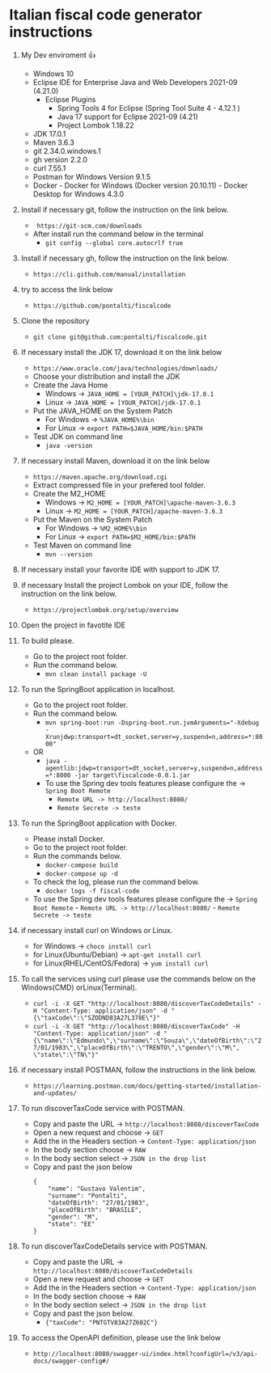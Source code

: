 # Italian fiscal code generator instructions

1. My Dev enviroment 👍
   - Windows 10
   - Eclipse IDE for Enterprise Java and Web Developers 2021-09 (4.21.0)
   		- Eclipse Plugins
   			- Spring Tools 4 for Eclipse (Spring Tool Suite 4 - 4.12.1 ) 
   			- Java 17 support for Eclipse 2021-09 (4.21)
   			- Project Lombok 1.18.22
   - JDK 17.0.1
   - Maven  3.6.3
   - git 2.34.0.windows.1
   - gh version 2.2.0
   - curl 7.55.1
   - Postman for Windows Version 9.1.5
   - Docker
   			- Docker for Windows (Docker version 20.10.11) 
   			- Docker Desktop for Windows 4.3.0 

2. Install if necessary git, follow the instruction on the link below.
	- ```  https://git-scm.com/downloads ```
	- After install run the command below in the terminal
		- ``` git config --global core.autocrlf true ```

3. Install if necessary gh, follow the instruction on the link below.
	- ``` https://cli.github.com/manual/installation ```

4. try to access the link below
	- ``` https://github.com/pontalti/fiscalcode ```

5. Clone the repository
	- ``` git clone git@github.com:pontalti/fiscalcode.git ```

6. If necessary install the JDK 17, download it on the link below
	- ``` https://www.oracle.com/java/technologies/downloads/ ```
	- Choose your distribution and install the JDK
	- Create the Java Home
		- Windows -> ``` JAVA_HOME = [YOUR_PATCH]\jdk-17.0.1 ```
		- Linux -> ``` JAVA_HOME = [YOUR_PATCH]/jdk-17.0.1 ```
	- Put the JAVA_HOME on the System Patch
		- For Windows -> ``` %JAVA_HOME%\bin ```
		- For Linux -> ``` export PATH=$JAVA_HOME/bin:$PATH ```
	- Test JDK on command line
		- ``` java -version ```		

7. If necessary install Maven, download it on the link below
	- ``` https://maven.apache.org/download.cgi ```
	- Extract compressed file in your prefered tool folder.
	- Create the M2_HOME
		- Windows -> ``` M2_HOME = [YOUR_PATCH]\apache-maven-3.6.3 ```
		- Linux -> ``` M2_HOME = [YOUR_PATCH]/apache-maven-3.6.3 ```
	- Put the Maven on the System Patch
		- For Windows -> ``` %M2_HOME%\bin ```
		- For Linux -> ``` export PATH=$M2_HOME/bin:$PATH ```
	- Test Maven on command line
		- ``` mvn --version ```

8. If necessary install your favorite IDE with support to JDK 17.

9. if necessary Install the project Lombok on your IDE, follow the instruction on the link below.
	- ``` https://projectlombok.org/setup/overview ```

10. Open the project in favotite IDE

11. To build please.
	- Go to the project root folder.
	- Run the command below.
		- ``` mvn clean install package -U ```

12. To run the SpringBoot application in localhost.
	- Go to the project root folder.
	- Run the command below.
		- ``` mvn spring-boot:run -Dspring-boot.run.jvmArguments="-Xdebug -Xrunjdwp:transport=dt_socket,server=y,suspend=n,address=*:8000" ```
	- OR
		- ``` java -agentlib:jdwp=transport=dt_socket,server=y,suspend=n,address=*:8000 -jar target\fiscalcode-0.0.1.jar ```
		- To use the Spring dev tools features please configure the -> ``` Spring Boot Remote ```
			- ``` Remote URL -> http://localhost:8080/ ```
			- ``` Remote Secrete -> teste ```

13. To run the SpringBoot application with Docker.
	- Please install Docker.
	- Go to the project root folder.
	- Run the commands below.
		- ``` docker-compose build ```			
		- ``` docker-compose up -d ```
	- To check the log, please run the command below.
		- ``` docker logs -f fiscal-code ```
	- To use the Spring dev tools features please configure the -> ``` Spring Boot Remote ```
			- ``` Remote URL -> http://localhost:8080/ ```
			- ``` Remote Secrete -> teste ```
		
14. if necessary install curl on Windows or Linux.
	- for Windows -> ``` choco install curl ```
	- for Linux(Ubuntu/Debian) -> ``` apt-get install curl ```
	- for Linux(RHEL/CentOS/Fedora) -> ``` yum install curl ```
	
15. To call the services using curl please use the commands below on the Windows(CMD) orLinux(Terminal).
	- ``` curl -i -X GET "http://localhost:8080/discoverTaxCodeDetails" -H "Content-Type: application/json" -d "{\"taxCode\":\"SZODND83A27L378E\"}" ```
	- ``` curl -i -X GET "http://localhost:8080/discoverTaxCode" -H "Content-Type: application/json" -d "{\"name\":\"Edmundo\",\"surname\":\"Souza\",\"dateOfBirth\":\"27/01/1983\",\"placeOfBirth\":\"TRENTO\",\"gender\":\"M\", \"state\":\"TN\"}" ```

16. if necessary install POSTMAN, follow the instructions in the link below.
	- ``` https://learning.postman.com/docs/getting-started/installation-and-updates/ ```

17. To run discoverTaxCode service with POSTMAN.
	- Copy and paste the URL -> ``` http://localhost:8080/discoverTaxCode ```
	- Open a new request and choose -> ``` GET ```
	- Add the in the Headers section -> ``` Content-Type: application/json ```
	- In the body section choose -> ``` RAW ```
	- In the body section select -> ``` JSON in the drop list ```
	- Copy and past the json below
		``` 
		{
		    "name": "Gustavo Valentim",
		    "surname": "Pontalti",
		    "dateOfBirth": "27/01/1983",
		    "placeOfBirth": "BRASILE",
		    "gender": "M",
		    "state": "EE"
		}
		```
		
		
18. To run discoverTaxCodeDetails service with POSTMAN.
	- Copy and paste the URL -> ``` http://localhost:8080/discoverTaxCodeDetails ```
	- Open a new request and choose -> ``` GET ```
	- Add the in the Headers section -> ``` Content-Type: application/json ```
	- In the body section choose -> ``` RAW ```
	- In the body section select -> ``` JSON in the drop list ```
	- Copy and past the json below.
		- ```{"taxCode": "PNTGTV83A27Z602C"}```

19. To access the OpenAPI definition, please use the link below
	- ``` http://localhost:8080/swagger-ui/index.html?configUrl=/v3/api-docs/swagger-config#/ ``` 


